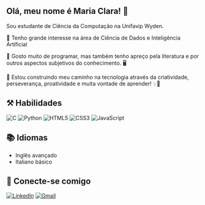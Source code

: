 ## Olá, meu nome é Maria Clara! 👩
Sou estudante de Ciência da Computação na Unifavip Wyden. 

🔹 Tenho grande interesse na área de Ciência de Dados e Inteligência Artificial

🔹 Gosto muito de programar, mas também tenho apreço pela literatura e por outros aspectos subjetivos do conhecimento. 🖥️

🔹 Estou construindo meu caminho na tecnologia através da criatividade, perseverança, proatividade e muita vontade de aprender! 💡🧠

## ⚒️ Habilidades 
![C](https://img.shields.io/badge/C-000?style=for-the-badge&logo=c) 
![Python](https://img.shields.io/badge/python-3670A0?style=for-the-badge&logo=python&logoColor=ffdd54)
![HTML5](https://img.shields.io/badge/HTML5-E34F26?style=for-the-badge&logo=html5&logoColor=white)
![CSS3](https://img.shields.io/badge/CSS3-1572B6?style=for-the-badge&logo=css3&logoColor=white)
![JavaScript](https://img.shields.io/badge/JavaScript-F7DF1E?style=for-the-badge&logo=javascript&logoColor=black)

## 📚 Idiomas
- Inglês avançado
- Italiano básico

## 📲 Conecte-se comigo
[![LinkedIn](https://img.shields.io/badge/LinkedIn-0077B5?style=for-the-badge&logo=linkedin&logoColor=white)](https://www.linkedin.com/in/maria-clara-nascimento-silva/)
[![Gmail](https://img.shields.io/badge/Gmail-333333?style=for-the-badge&logo=gmail&logoColor=red)](mailto:mariaclarasilvanascimento2006@gmail.com)
